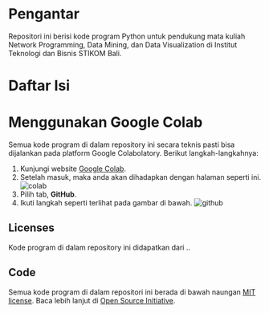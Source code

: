 # Pengantar

Repositori ini berisi kode program Python untuk pendukung mata kuliah Network Programming, Data Mining, dan Data Visualization di Institut Teknologi dan Bisnis STIKOM Bali.

# Daftar Isi


# Menggunakan Google Colab
Semua kode program di dalam repository ini secara teknis pasti bisa dijalankan pada platform Google Colabolatory. Berikut langkah-langkahnya:
1. Kunjungi website [Google Colab](https://colab.research.google.com/).
2. Setelah masuk, maka anda akan dihadapkan dengan halaman seperti ini. 
![colab](img/ss-2.png)
3. Pilih tab, **GitHub**.
4. Ikuti langkah seperti terlihat pada gambar di bawah. ![github](img/ss-3.png)

## Licenses
Kode program di dalam repository ini didapatkan dari ..

## Code
Semua kode program di dalam repositori ini berada di bawah naungan [MIT license](LICENSE-CODE). Baca lebih lanjut di [Open Source Initiative](https://opensource.org/licenses/MIT).

